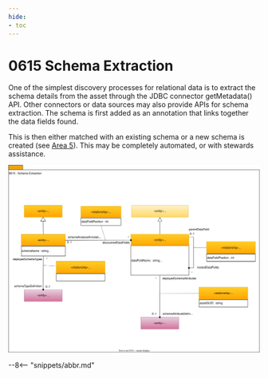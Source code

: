 ```yaml
---
hide:
- toc
---
```


<!-- SPDX-License-Identifier: CC-BY-4.0 -->
<!-- Copyright Contributors to the ODPi Egeria project. -->

# 0615 Schema Extraction

One of the simplest discovery processes for relational
data is to extract the schema details from the asset
through the JDBC connector getMetadata() API.
Other connectors or data sources may also provide APIs for schema extraction.
The schema is first added as an annotation that links together the data fields found.

This is then either matched with an existing schema or
a new schema is created (see [Area 5](/types/5)).
This may be completely automated, or with stewards assistance.

![UML](0615-Schema-Extraction.svg)


--8<-- "snippets/abbr.md"